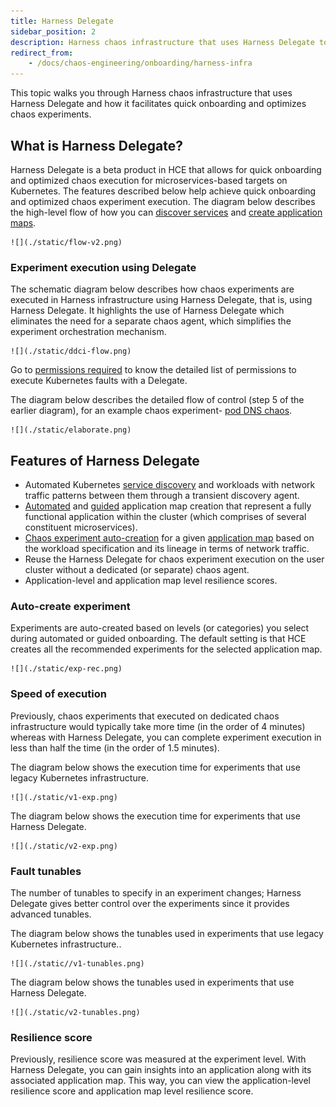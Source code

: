 ```yaml
---
title: Harness Delegate
sidebar_position: 2
description: Harness chaos infrastructure that uses Harness Delegate to allow for quick onboarding and optimized chaos execution of experiments.
redirect_from:
    - /docs/chaos-engineering/onboarding/harness-infra
---
```


This topic walks you through Harness chaos infrastructure that uses Harness Delegate and how it facilitates quick onboarding and optimizes chaos experiments.

## What is Harness Delegate?

Harness Delegate is a beta product in HCE that allows for quick onboarding and optimized chaos execution for microservices-based targets on Kubernetes.
The features described below help achieve quick onboarding and optimized chaos experiment execution.
The diagram below describes the high-level flow of how you can [discover services](/docs/chaos-engineering/features/service-discovery/intro-service-discovery) and [create application maps](/docs/chaos-engineering/features/app-maps/intro-app-map).

    ![](./static/flow-v2.png)

### Experiment execution using Delegate

The schematic diagram below describes how chaos experiments are executed in Harness infrastructure using Harness Delegate, that is, using Harness Delegate. It highlights the use of Harness Delegate which eliminates the need for a separate chaos agent, which simplifies the experiment orchestration mechanism.

    ![](./static/ddci-flow.png)

Go to [permissions required](/docs/chaos-engineering/features/chaos-infrastructure/harness-infra/permissions) to know the detailed list of permissions to execute Kubernetes faults with a Delegate.

The diagram below describes the detailed flow of control (step 5 of the earlier diagram), for an example chaos experiment- [pod DNS chaos](/docs/chaos-engineering/chaos-faults/kubernetes/pod/pod-dns-error).

    ![](./static/elaborate.png)

## Features of Harness Delegate
- Automated Kubernetes [service discovery](/docs/chaos-engineering/features/service-discovery/intro-service-discovery) and workloads with network traffic patterns between them through a transient discovery agent.
- [Automated](/docs/chaos-engineering/onboarding/guided-onboarding#choose-between-automatic-and-customizable-application-map-creation) and [guided](/docs/chaos-engineering/features/app-maps/intro-app-map#create-an-application-map) application map creation that represent a fully functional application within the cluster (which comprises of several constituent microservices).
- [Chaos experiment auto-creation](#auto-create-experiment) for a given [application map](/docs/chaos-engineering/features/app-maps/intro-app-map) based on the workload specification and its lineage in terms of network traffic.
- Reuse the Harness Delegate for chaos experiment execution on the user cluster without a dedicated (or separate) chaos agent.
- Application-level and application map level resilience scores.

### Auto-create experiment
Experiments are auto-created based on levels (or categories) you select during automated or guided onboarding. The default setting is that HCE creates all the recommended experiments for the selected application map.

    ![](./static/exp-rec.png)

### Speed of execution
Previously, chaos experiments that executed on dedicated chaos infrastructure would typically take more time (in the order of 4 minutes) whereas with Harness Delegate, you can complete experiment execution in less than half the time (in the order of 1.5 minutes).

The diagram below shows the execution time for experiments that use legacy Kubernetes infrastructure.

    ![](./static/v1-exp.png)

The diagram below shows the execution time for experiments that use Harness Delegate.

    ![](./static/v2-exp.png)

### Fault tunables
The number of tunables to specify in an experiment changes; Harness Delegate gives better control over the experiments since it provides advanced tunables.

The diagram below shows the tunables used in experiments that use legacy Kubernetes infrastructure..

    ![](./static//v1-tunables.png)

The diagram below shows the tunables used in experiments that use Harness Delegate.

    ![](./static/v2-tunables.png)

### Resilience score

Previously, resilience score was measured at the experiment level. With Harness Delegate, you can gain insights into an application along with its associated application map. This way, you can view the application-level resilience score and application map level resilience score.
